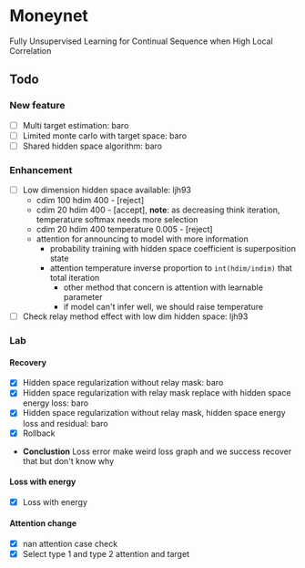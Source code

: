 # Moneynet
Fully Unsupervised Learning for Continual Sequence when High Local Correlation

## Todo
### New feature
- [ ] Multi target estimation: baro 
- [ ] Limited monte carlo with target space: baro
- [ ] Shared hidden space algorithm: baro 
### Enhancement
- [ ] Low dimension hidden space available: ljh93
    * cdim 100 hdim 400 - [reject]
    * cdim 20  hdim 400 - [accept], **note**: as decreasing think iteration, temperature softmax needs more selection
    * cdim 20  hdim 400 temperature 0.005 - [reject] 
    * attention for announcing to model with more information
        * probability training with hidden space coefficient is superposition state
        * attention temperature inverse proportion to `int(hdim/indim)` that total iteration
            * other method that concern is attention with learnable parameter
            * if model can't infer well, we should raise temperature  
- [ ] Check relay method effect with low dim hidden space: ljh93
### Lab
#### Recovery
- [x] Hidden space regularization without relay mask: baro
- [x] Hidden space regularization with relay mask replace with hidden space energy loss: baro
- [x] Hidden space regularization without relay mask, hidden space energy loss and residual: baro
- [x] Rollback
- **Conclustion** Loss error make weird loss graph and we success recover that but don't know why
#### Loss with energy
- [x] Loss with energy 
#### Attention change
- [x] nan attention case check
- [x] Select type 1 and type 2 attention and target